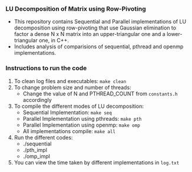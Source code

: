 ### LU Decomposition of Matrix using Row-Pivoting
* This repository contains Sequential and Parallel implementations of LU decomposition using row-pivoting that use Gaussian elimination to factor a dense N x N matrix into an upper-triangular one and a lower-triangular one, in C++.
* Includes analysis of comparisions of sequential, pthread and openmp implementations.

### Instructions to run the code

1. To clean log files and executables: `make clean`
2. To change problem size and number of threads:
    * Change the value of N and PTHREAD_COUNT from `constants.h` accordingly
3. To compile the different modes of LU decomposition:
    * Sequential Implementation: `make seq`
    * Parallel Implementation using pthreads: `make pth`
    * Parallel Implementation using openmp: `make omp`
    * All implementations compile: `make all`
4. Run the different codes:
    * ./sequential
    * ./pth_impl
    * ./omp_impl
5. You can view the time taken by different implementations in `log.txt`

